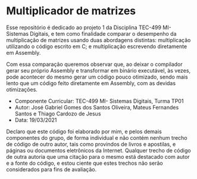 # Multiplicador de matrizes

Esse repositório é dedicado ao projeto 1 da Disciplina TEC-499 MI- Sistemas Digitais, e tem como finalidade comparar o desempenho da multiplicação de matrizes usando duas abordagens distintas: multiplicação utilizando o código escrito em C; e multiplicação escrevendo diretamente em Assembly.

Com essa comparação queremos observar que, ao deixar o compilador gerar seu próprio Assembly e transformar em binário executável, às vezes, pode acontecer do mesmo gerar um código pouco otimizado, sendo mais lento que um código feito diretamente em Assembly, com as devidas otimizações.

- Componente Curricular: TEC-499 MI- Sistemas Digitais, Turma TP01
- Autor: José Gabriel Gomes dos Santos Oliveira, Mateus Fernandes Santos e Thiago Cardozo de Jesus
- Data: 19/03/2021

Declaro que este código foi elaborado por mim, e pelos demais componentes do grupo, de forma individual e não contém nenhum trecho de código de outro autor, tais como provindos de livros e apostilas, e páginas ou documentos eletrônicos da Internet.
Qualquer trecho de código de outra autoria que uma citação para o mesmo está destacado com  autor e a fonte do código, e estou ciente que estes trechos não serão considerados para fins de avaliação.
